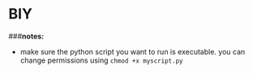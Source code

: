 # BIY



###**notes:**
- make sure the python script you want to run is executable. you can change permissions using `chmod +x myscript.py`
